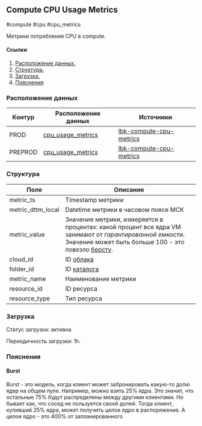 ## Compute CPU Usage Metrics
#compute #cpu #cpu_metrics

Метрики потребления CPU в compute.

#### Ссылки
1. [Расположение данных.](#расположение-данных)
2. [Структура.](#структура)
3. [Загрузка.](#загрузка)
4. [Пояснения](#пояснения)


### Расположение данных
| Контур    | Расположение данных   | Источники |
| --------- | -------------------   | --------- |
| PROD      | [cpu_usage_metrics](https://yt.yandex-team.ru/hahn/navigation?path=//home/cloud-dwh/data/prod/ods/compute/cpu_usage_metrics)    | [lbk-compute-cpu-metrics](https://yt.yandex-team.ru/hahn/navigation?path=//home/cloud-dwh/data/prod/raw/logbroker/compute/cpu-usage/yc-dwh_mirrored_transfer_prod_compute_lbk-compute-cpu-metrics)     |
| PREPROD   | [cpu_usage_metrics](https://yt.yandex-team.ru/hahn/navigation?path=//home/cloud-dwh/data/preprod/ods/compute/cpu_usage_metrics) | [lbk-compute-cpu-metrics](https://yt.yandex-team.ru/hahn/navigation?path=//home/cloud-dwh/data/preprod/raw/logbroker/compute/cpu-usage/yc-dwh_mirrored_transfer_preprod_compute_lbk-compute-cpu-metrics)  |


### Структура
| Поле              | Описание                                 |
| ----------------- | ---------------------------------------- |
| metric_ts         | Timestamp метрики                        |
| metric_dttm_local | Datetime метрики в часовом поясе МСК     |
| metric_value      | Значение метрики, измеряется в процентах: какой процент все ядра VM занимают от _гарантированной емкости_. Значение может быть больше 100 - это _повезло_ [берсту](#burst).                   |
| cloud_id          | ID [облака](../../iam/clouds)            |
| folder_id         | ID [каталога](../../iam/folders)         |
| metric_name       | Наименование метрики                     |
| resource_id       | ID ресурса                               |
| resource_type     | Тип ресурса                              |


### Загрузка

Статус загрузки: активна

Периодичность загрузки: 1h.

### Пояснения
#### Burst 
Burst - это модель, когда клиент может забронировать какую-то долю ядер на общем пуле. 
Например, можно взять 25% ядра. Это значит, что остальные 75% будут распределены между другими клиентами. Но бывает как, что сосед не пользуется своей долей. Тогда клиент, купивший 25% ядра, может получить целое ядро в распоряжение. А целое ядро - это 400% от запланированного
